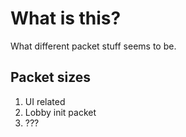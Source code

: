 # What is this?
What different packet stuff seems to be.


## Packet sizes
1. UI related
2. Lobby init packet
3. ???

